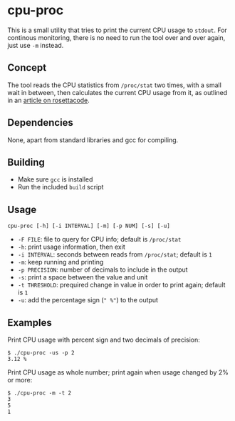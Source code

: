 # cpu-proc 

This is a small utility that tries to print the current CPU usage to `stdout`. For continous monitoring, there is no need to run the tool over and over again, just use `-m` instead.

## Concept 

The tool reads the CPU statistics from `/proc/stat` two times, with a small
wait in between, then calculates the current CPU usage from it, as outlined in 
an [article on rosettacode](https://rosettacode.org/wiki/Linux_CPU_utilization).

## Dependencies

None, apart from standard libraries and gcc for compiling.

## Building

- Make sure `gcc` is installed
- Run the included `build` script

## Usage

    cpu-proc [-h] [-i INTERVAL] [-m] [-p NUM] [-s] [-u]

- `-F FILE`: file to query for CPU info; default is `/proc/stat`
- `-h`: print usage information, then exit
- `-i INTERVAL`: seconds between reads from `/proc/stat`; default is `1`
- `-m`: keep running and printing
- `-p PRECISION`: number of decimals to include in the output
- `-s`: print a space between the value and unit
- `-t THRESHOLD`: prequired change in value in order to print again; default is `1`
- `-u`: add the percentage sign (`" %"`) to the output

## Examples

Print CPU usage with percent sign and two decimals of precision:

    $ ./cpu-proc -us -p 2
    3.12 %


Print CPU usage as whole number; print again when usage changed by 2% or more:

    $ ./cpu-proc -m -t 2
    3
    5
    1
